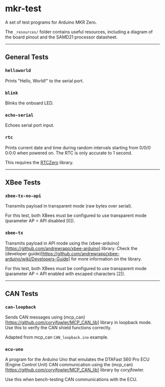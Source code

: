 # mkr-test

A set of test programs for Arduino MKR Zero.

The `_resources/` folder contains useful resources, including a diagram of the board pinout and the SAMD21 processor datasheet.

---

## General Tests

### `helloworld`

Prints "Hello, World!" to the serial port.

### `blink`

Blinks the onboard LED.

### `echo-serial`

Echoes serial port input.

### `rtc`

Prints current date and time during random intervals starting from 0/0/0 0:0:0 when powered on.
The RTC is only accurate to 1 second. 

This requires the [RTCZero](https://www.arduino.cc/reference/en/libraries/rtczero/) library.

---

## XBee Tests

### `xbee-tx-no-api`

Transmits payload in transparent mode (raw bytes over serial).

For this test, both XBees must be configured to use transparent mode (parameter AP = API disabled [0]).

### `xbee-tx`

Transmits payload in API mode using the (xbee-arduino)[https://github.com/andrewrapp/xbee-arduino] library.
Check the (developer guide)[https://github.com/andrewrapp/xbee-arduino/wiki/Developers-Guide] for more information on the library.

For this test, both XBees must be configured to use transparent mode (parameter AP = API enabled with escaped characters [2]).

---

## CAN Tests

### `can-loopback`

Sends CAN messages using (mcp_can)[https://github.com/coryjfowler/MCP_CAN_lib] library in loopback mode. 
Use this to verify the CAN shield functions correctly.

Adapted from mcp_can `CAN_loopback.ino` example.

### `ecu-uno`

A program for the Arduino Uno that emulates the DTAFast S60 Pro ECU (Engine Control Unit) CAN communication using the (mcp_can)[https://github.com/coryjfowler/MCP_CAN_lib] library by coryjfowler.

Use this when bench-testing CAN communications with the ECU.